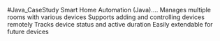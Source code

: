 #Java_CaseStudy
Smart Home Automation (Java)....
Manages multiple rooms with various devices
Supports adding and controlling devices remotely
Tracks device status and active duration
Easily extendable for future devices


